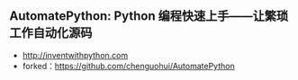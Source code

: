 ## AutomatePython: Python 编程快速上手——让繁琐工作自动化源码
- http://inventwithpython.com
- forked：https://github.com/chenguohui/AutomatePython

